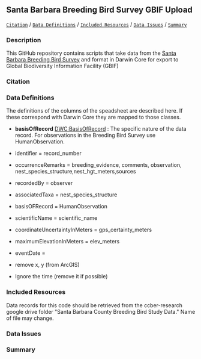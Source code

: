 ## Santa Barbara Breeding Bird Survey GBIF Upload

[```Citation```](#Citation) / [```Data Definitions```](#data-definitions) / [```Included Resources```](#included-resources) /  [```Data Issues```](#data-issues) / [```Summary```](#summary)

### Description
This GitHub repository contains scripts that take data from the [Santa Barbara Breeding Bird Survey](https://santabarbaraaudubon.org/santa-barbara-county-breeding-bird-study/) and format in Darwin Core for export to Global Biodiversity Information Facility (GBIF) 

### Citation

### Data Definitions
The definitions of the columns of the speadsheet are described here. If these correspond with Darwin Core they are mapped to those classes. 

* **basisOfRecord** [DWC:BasisOfRecord](http://rs.tdwg.org/dwc/terms/basisOfRecord) : The specific nature of the data record. For observations in the Breeding Bird Survey use HumanObservation.

* identifier = record_number
* occurrenceRemarks = breeding_evidence, comments, observation, nest_species_structure,nest_hgt_meters,sources
* recordedBy = observer
* associatedTaxa = nest_species_structure
* basisOFRecord = HumanObservation
* scientificName = scientific_name
* coordinateUncertaintyInMeters = gps_certainty_meters
* maximumElevationInMeters = elev_meters
* eventDate = 
* remove x, y (from ArcGIS)
* Ignore the time (remove it if possible)


### Included Resources
Data records for this code should be retrieved from the ccber-research google drive folder "Santa Barbara County Breeding Bird Study Data." Name of file may change.

### Data Issues

### Summary

